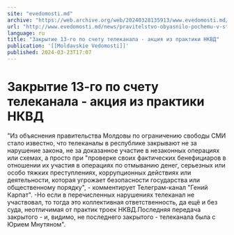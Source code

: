 ```yaml
---
site: "evedomosti.md"
archive: "https://web.archive.org/web/20240328135913/www.evedomosti.md/news/pravitelstvo-obyasnilo-pochemu-v-strane-zakryt-13-j-po-schet"
url: "http://www.evedomosti.md/news/pravitelstvo-obyasnilo-pochemu-v-strane-zakryt-13-j-po-schet"
language: ru
title: "Закрытие 13-го по счету телеканала - акция из практики НКВД"
publication: '[[Moldavskie Vedomosti]]'
published: 2024-03-23T17:07
---
```


# Закрытие 13-го по счету телеканала - акция из практики НКВД

"Из объяснения правительства Молдовы по ограничению свободы СМИ стало известно, что телеканалы в республике закрывают не за нарушение закона, не за доказанное участие в незаконных операциях или схемах, а просто при "проверке своих фактических бенефициаров в отношении их участия в операциях по отмыванию денег, серьезных или особо тяжких преступлениях, коррупционных действиях или деятельности, которая угрожает безопасности государства или общественному порядку", - комментирует Телеграм-канал "Гений Карпат". -Но если в перечисленных нарушениях телеканал не участвовал, то тогда это коллективная ответственность, да ещё и без суда, неотличимая от практик троек НКВД.Последняя передача закрытого - и, видимо, не последнего закрытого - телеканала была с Юрием Мнутяном".